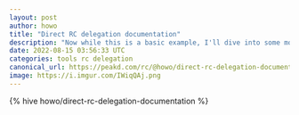 ```yaml
---
layout: post
author: howo
title: "Direct RC delegation documentation"
description: "Now while this is a basic example, I'll dive into some more specifics."
date: 2022-08-15 03:56:33 UTC
categories: tools rc delegation
canonical_url: https://peakd.com/rc/@howo/direct-rc-delegation-documentation
image: https://i.imgur.com/IWiqQAj.png
---
```

{% hive howo/direct-rc-delegation-documentation %}
